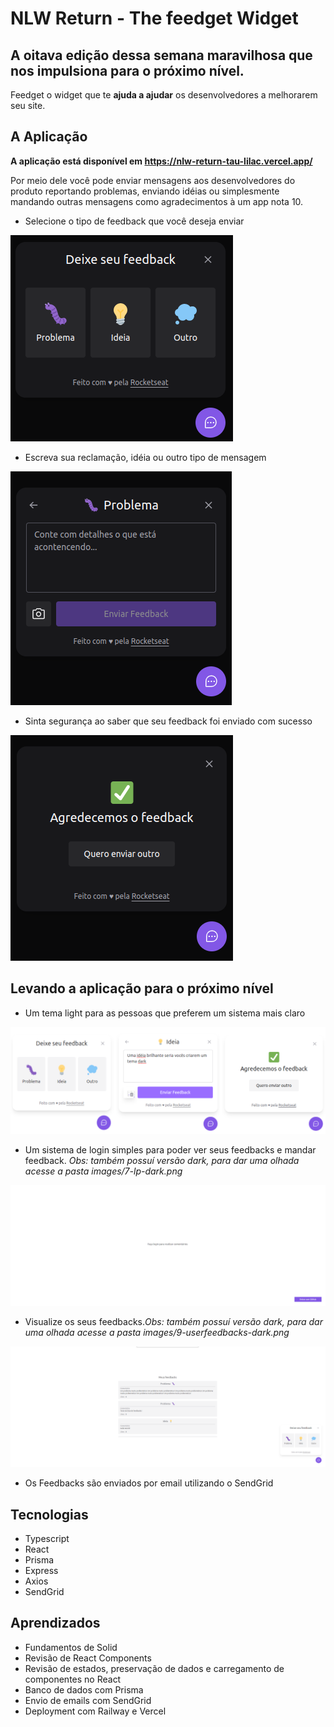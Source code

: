 # NLW Return - The feedget Widget

## A oitava edição dessa semana maravilhosa que nos impulsiona para o próximo nível.

Feedget o widget que te **ajuda a ajudar** os desenvolvedores a melhorarem seu site.

## A Aplicação

**A aplicação está disponível em https://nlw-return-tau-lilac.vercel.app/**

Por meio dele você pode enviar mensagens aos desenvolvedores do produto reportando problemas, enviando idéias ou simplesmente mandando outras mensagens como agradecimentos à um app nota 10.

- Selecione o tipo de feedback que você deseja enviar

![image](https://github.com/LucasSousa09/nlw-return/blob/main/nlw-return-images/1-feedbacktypes-dark.png)

- Escreva sua reclamação, idéia ou outro tipo de mensagem

![image](https://github.com/LucasSousa09/nlw-return/blob/main/nlw-return-images/3-feedbackcontent-dark.png)

- Sinta segurança ao saber que seu feedback foi enviado com sucesso

![image](https://github.com/LucasSousa09/nlw-return/blob/main/nlw-return-images/5-feedbacksuccess-dark.png)

## Levando a aplicação para o próximo nível

- Um tema light para as pessoas que preferem um sistema mais claro

![image](https://github.com/LucasSousa09/nlw-return/blob/main/nlw-return-images/6.5-light-theme.png)

- Um sistema de login simples para poder ver seus feedbacks e mandar feedback. *Obs: também possuí versão dark, para dar uma olhada acesse a pasta images/7-lp-dark.png*

![image](https://github.com/LucasSousa09/nlw-return/blob/main/nlw-return-images/8-lp-light.png)

- Visualize os seus feedbacks.*Obs: também possuí versão dark, para dar uma olhada acesse a pasta images/9-userfeedbacks-dark.png* 

![image](https://github.com/LucasSousa09/nlw-return/blob/main/nlw-return-images/9-userfeedbacks-light.png)

- Os Feedbacks são enviados por email utilizando o SendGrid

## Tecnologias

- Typescript
- React
- Prisma
- Express
- Axios
- SendGrid

## Aprendizados

- Fundamentos de Solid
- Revisão de React Components
- Revisão de estados, preservação de dados e carregamento de componentes no React
- Banco de dados com Prisma
- Envio de emails com SendGrid
- Deployment com Railway e Vercel

